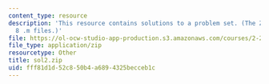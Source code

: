 ```yaml
---
content_type: resource
description: 'This resource contains solutions to a problem set. (The ZIP file contains:
  8 .m files.)'
file: https://ol-ocw-studio-app-production.s3.amazonaws.com/courses/2-23-hydrofoils-and-propellers-spring-2007/fff81d1d52c850b4a6894325becceb1c_sol2.zip
file_type: application/zip
resourcetype: Other
title: sol2.zip
uid: fff81d1d-52c8-50b4-a689-4325becceb1c
---
```

